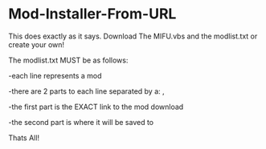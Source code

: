 Mod-Installer-From-URL
======================
This does exactly as it says. Download The MIFU.vbs and the modlist.txt or create your own!

The modlist.txt MUST be as follows:

  -each line represents a mod
  
  -there are 2 parts to each line separated by a: ,
  
  -the first part is the EXACT link to the mod download
  
  -the second part is where it will be saved to

Thats All!
